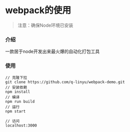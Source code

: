 # webpack的使用

> 注意：确保Node环境已安装

### 介绍

一款居于node开发出来最火爆的自动化打包工具

### 使用

```shell
// 克隆下拉
git clone https://github.com/q-linyu/webpack-demo.git
// 安装依赖
npm install
// 编译
npm run build
// 运行
npm start

// 访问
localhost:3000
```

